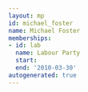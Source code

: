 ```yaml
---
layout: mp
id: michael_foster
name: Michael Foster
memberships:
- id: lab
  name: Labour Party
  start: 
  end: '2010-03-30'
autogenerated: true
---
```

